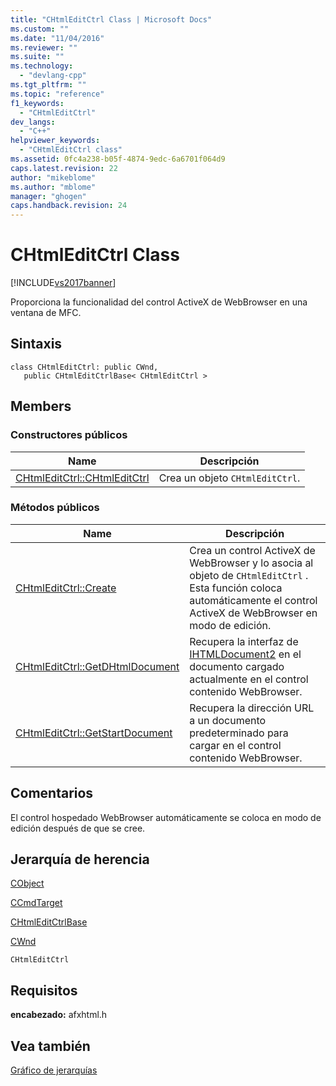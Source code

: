 ```yaml
---
title: "CHtmlEditCtrl Class | Microsoft Docs"
ms.custom: ""
ms.date: "11/04/2016"
ms.reviewer: ""
ms.suite: ""
ms.technology: 
  - "devlang-cpp"
ms.tgt_pltfrm: ""
ms.topic: "reference"
f1_keywords: 
  - "CHtmlEditCtrl"
dev_langs: 
  - "C++"
helpviewer_keywords: 
  - "CHtmlEditCtrl class"
ms.assetid: 0fc4a238-b05f-4874-9edc-6a6701f064d9
caps.latest.revision: 22
author: "mikeblome"
ms.author: "mblome"
manager: "ghogen"
caps.handback.revision: 24
---
```

# CHtmlEditCtrl Class
[!INCLUDE[vs2017banner](../../assembler/inline/includes/vs2017banner.md)]

Proporciona la funcionalidad del control ActiveX de WebBrowser en una ventana de MFC.  
  
## Sintaxis  
  
```  
class CHtmlEditCtrl: public CWnd,   
   public CHtmlEditCtrlBase< CHtmlEditCtrl >  
```  
  
## Members  
  
### Constructores públicos  
  
|Name|Descripción|  
|----------|-----------------|  
|[CHtmlEditCtrl::CHtmlEditCtrl](../Topic/CHtmlEditCtrl::CHtmlEditCtrl.md)|Crea un objeto `CHtmlEditCtrl`.|  
  
### Métodos públicos  
  
|Name|Descripción|  
|----------|-----------------|  
|[CHtmlEditCtrl::Create](../Topic/CHtmlEditCtrl::Create.md)|Crea un control ActiveX de WebBrowser y lo asocia al objeto de `CHtmlEditCtrl` .  Esta función coloca automáticamente el control ActiveX de WebBrowser en modo de edición.|  
|[CHtmlEditCtrl::GetDHtmlDocument](../Topic/CHtmlEditCtrl::GetDHtmlDocument.md)|Recupera la interfaz de [IHTMLDocument2](https://msdn.microsoft.com/en-us/library/aa752574.aspx) en el documento cargado actualmente en el control contenido WebBrowser.|  
|[CHtmlEditCtrl::GetStartDocument](../Topic/CHtmlEditCtrl::GetStartDocument.md)|Recupera la dirección URL a un documento predeterminado para cargar en el control contenido WebBrowser.|  
  
## Comentarios  
 El control hospedado WebBrowser automáticamente se coloca en modo de edición después de que se cree.  
  
## Jerarquía de herencia  
 [CObject](../../mfc/reference/cobject-class.md)  
  
 [CCmdTarget](../../mfc/reference/ccmdtarget-class.md)  
  
 [CHtmlEditCtrlBase](../../mfc/reference/chtmleditctrlbase-class.md)  
  
 [CWnd](../../mfc/reference/cwnd-class.md)  
  
 `CHtmlEditCtrl`  
  
## Requisitos  
 **encabezado:** afxhtml.h  
  
## Vea también  
 [Gráfico de jerarquías](../../mfc/hierarchy-chart.md)